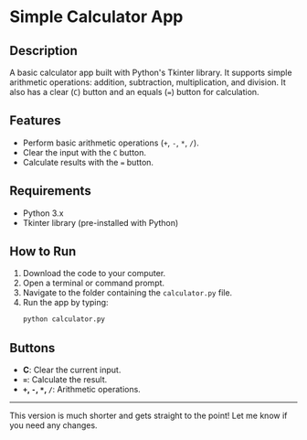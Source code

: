 

# Simple Calculator App

## Description
A basic calculator app built with Python's Tkinter library. It supports simple arithmetic operations: addition, subtraction, multiplication, and division. It also has a clear (`C`) button and an equals (`=`) button for calculation.

## Features
- Perform basic arithmetic operations (`+`, `-`, `*`, `/`).
- Clear the input with the `C` button.
- Calculate results with the `=` button.

## Requirements
- Python 3.x
- Tkinter library (pre-installed with Python)

## How to Run
1. Download the code to your computer.
2. Open a terminal or command prompt.
3. Navigate to the folder containing the `calculator.py` file.
4. Run the app by typing:
   ```bash
   python calculator.py
   ```

## Buttons
- **C**: Clear the current input.
- **`=`**: Calculate the result.
- **`+`, `-`, `*`, `/`**: Arithmetic operations.

---

This version is much shorter and gets straight to the point! Let me know if you need any changes.
